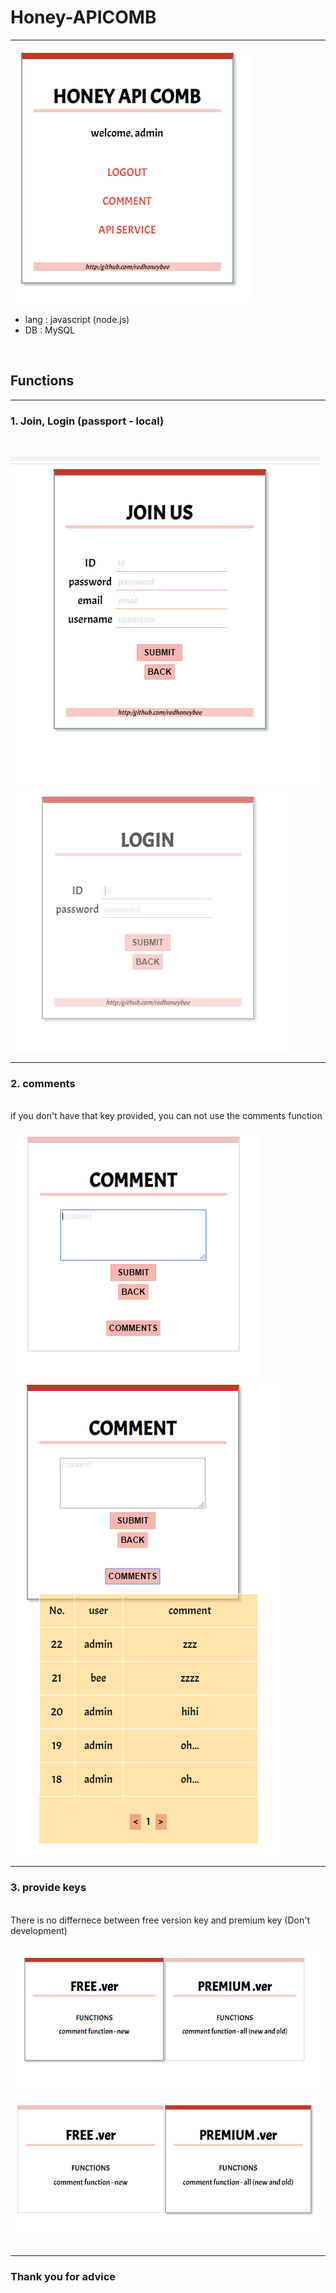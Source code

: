 <h1>Honey-APICOMB</h1><hr>

![main](./image/main.PNG)<br>
<ul>
  <li> lang : javascript (node.js)</li>
  <li> DB : MySQL </li>
</ul>
<br>
<h2>Functions</h2><hr>
<h3>1. Join, Login (passport - local)</h3><br>


![join](./image/join.PNG)
![Login](./image/login.PNG)<br>
<hr>
<h3>2. comments</h3><br>
if you don't have that key provided, you can not use the comments function<br>


![comments-up](./image/comments-1.PNG)
![comments-down](./image/comments-2.PNG)<br>
<hr>
<h3>3. provide keys</h3><br>
There is no differnece between free version key and premium key (Don't development)<br>


![free](./image/key-provided-free.PNG)<br>
![premium](./image/key-provided-premium.PNG)<br>
<br>
<hr>

<h3>Thank you for advice</h3>
